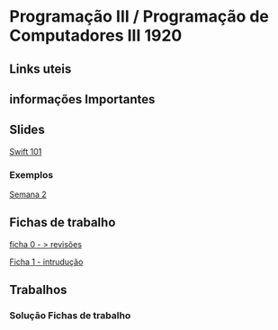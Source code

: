 # Programação III / Programação de Computadores III  1920 #

## Links uteis ##




## informações Importantes ##



## Slides ##


[Swift 101](https://bitbucket.org/GoncaloaaF/piii1920/downloads/Swift_101.pdf)




### Exemplos  ###

[Semana 2](https://bitbucket.org/GoncaloaaF/piii1920/downloads/Semana2.playground.zip)



## Fichas de trabalho ##

[ficha 0 - > revisões](https://bitbucket.org/GoncaloaaF/piii1920/downloads/ficha_0.pdf)

[Ficha 1 - intrudução](https://bitbucket.org/GoncaloaaF/piii1920/downloads/ISTEC_ficha_funcs.pdf)




## Trabalhos ##



### Solução Fichas de trabalho ###






